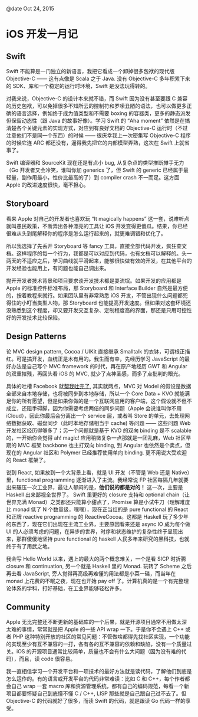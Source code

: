 @date Oct 24, 2015

# iOS 开发一月记

## Swift

Swift 不能算是一门独立的新语言，我把它看成一个卸掉很多包袱的现代版 Objective-C —— 这有点像是 Scala 之于 Java. 没有 Objective-C 多年积累下来的 SDK、库和一个稳定的运行时环境，Swift 是没法玩得转的。

对我来说，Objective-C 的设计本来就不错，而 Swift 因为没有甚至要跟 C 兼容的历史包袱，可以免掉很多不知所云的控制符和罗嗦丑陋的语法，也可以做更多正确的语言选择，例如终于成为值类型和不需要 boxing 的容器类，更多的静态派发但保留动态性（跟 Java 的故事好像）。学习 Swift 的 “Aha moment” 依然是在搞清楚各个关键元素的实现方式，对应到有良好文档的 Objective-C 运行时（不过注意他们不是同一个东西）的时候 —— 很庆幸我上一次密集写 Objective-C 程序的时候它连 ARC 都还没有，逼得我先把它的内部模型弄熟，这次在 Swift 上就省事了。

Swift 编译器和 SourceKit 现在还是有点小 bug, 从复杂点的类型推断摊手无力（Go 开发者又会冷笑，谁叫你加 generics 了，但 Swift 的 generic 已经属于最轻量，副作用最小，性价比最高的了）到 compiler crash 不一而足。这方面 Apple 的改进速度很快，毫不担心。

## Storyboard

看来 Apple 对自己的开发者也喜欢玩 “It magically happens” 这一套，说难听点就叫愚民政策，不断弄出各种漂亮的工具让 iOS 开发变得更傻瓜。结果，你已经很难从头到尾解释你的程序是怎么运行起来的，就更难调错和优化了。

所以我选择了先丢开 Storyboard 等 fancy 工具，直接全部代码开发，疯狂查文档。这样程序的每一个行为，我都是可以对应到代码，也有文档可以解释的。头一两天的不适应之后，学习曲线就平滑起来，能够很快做有效的开发，在其他平台的开发经验也能用上，有问题也能自己调出来。

抛开开发者技术背景和项目要求谈开发技术都是耍流氓。如果开发的应用都是 Apple 的标准控件标准布局，那 Storyboard 和 Interface Builder 自然是最方便的，按着教程来就行。如果团队里有非常熟悉 iOS 开发，不管出现什么问题都兜得住的小叮当类型人物，那 Storyboard 也能提高开发速度。但如果对这套环境还没熟悉到这个程度，却又要开发交互复杂、定制程度高的界面，那还是只用可控性好的开发技术比较保险。

## Design Patterns

论 MVC design pattern, Cocoa / UIKit 直接继承 Smalltalk 的衣钵，可谓根正描红。可是搞开发，血统正是木有用的。我生而有幸，先经历学习 JavaScript 的最好办法是自己写个 MVC framework 的时代，再在原产地经历 GWT 和 Angular 的双重摧残，再回头看 iOS 的 MVC, 就少了点神圣感，而多了点批判的眼光。

具体的吐槽 Facebook 就[帮我吐完了](https://www.youtube.com/watch?v=mLSeEoC6GjU), 其实就两点，MVC 对 Model 的假设是数据全部来自本地存储，也将被同步到本地存储，所以一个 Core Data + KVO 就能满足你的所有愿望，但是如果你做的是一个互联网应用的客户端，这个假设就不但不成立，还阻手碍脚，因为你需要考虑两倍的同步问题（Apple 会说谁叫你不用 iCloud），因此你最后会分离出一个 service 层，或者叫 Store 的单元，去处理网络数据获取、磁盘同步（此时本地存储相当于 cache) 等问题 —— 这些问题 Web 开发社区经历得够多了；另一个问题就是基于 KVO 的双向 binding 是不 scalable 的，一开始你会觉得 ah! magic! 应用稍微复杂一点那就是一团乱麻，Web 社区早期的 MVC 框架 backbone 也主打双向 binding, 到 Angular 也依然是个卖点，但现在的 Angular 社区和 Polymer 已经推荐使用单向 binding. 更不用说大受欢迎的 React 框架了。

说到 React, 如果放到一个大背景上看，就是 UI 开发（不管是 Web 还是 Native）里，functional programming 逐渐进入了主流。我经常说 FP 社区每隔几年就要出来碾压一次工业界，最让人郁闷的是，**他们说的都是对的！** 这一次，主要是 Haskell 出来鄙视全世界了。 Swift 里更好的 closure 支持和 optional chain（让世界充满 Monad）之类都还只能算小甜点了，Promise 算是小试牛刀（理解难度比 monad 低了 N 个数量级，嘿嘿），现在正当红的是 pure functional 的 React 和正牌 reactive programming 的 ReactiveCocoa。这都是 Haskell 玩了多少年的东西了，现在它们出现在主流工业界，主要原因看来还是 async IO 成为每个做 UI 的人必须考虑的问题，在异步的世界，时序和状态维护的复杂性终于显现出来，那群傻傻地坚持 pure functional 的 haskell 人民多年来研究的黑科技，也就终于有了用武之地。

我会写 Hello World 以来，遇上的最大的两个概念难关，一个是看 SICP 时折腾 closure 和 continuation, 另一个就是 Haskell 里的 Monad. 玩转了 Scheme 之后再去看 JavaScript, 旁人觉得再高级再难懂的用法都是小菜一碟，而当年在 monad 上花费的不眠之夜，现在也开始 pay off 了。计算机真的是一个有完整理论体系的学科，打好基础，在工业界能够轻松许多。

## Community

Apple 无比完整还不断更新的基础库的一个后果，就是开源项目通常不用做太深太难的事情，常常就是把 Apple 的一些 API wrap 一下。于是你不会遇上 C++ 或者 PHP 这种特别开放的社区的常见问题：不管做啥都得先找社区实现，一个功能的实现至少有互不兼容的一打，各有各的互不兼容的依赖和缺陷，没有一个质量过关。iOS 的开源项目通常比较简单，质量也不会有什么大问题（因为没有难的代码），而且，读 code 很容易。

我一直相信学习一个开发平台和一项技术的最好方法就是读代码，了解他们到底是怎么运作的。有的语言或开发平台的代码非常难读：比如 C 和 C++，每个作者都会自己 wrap 一套 macro 库和资源管理系统，都有自己的编码规范，每看一个新项目都要怀疑自己到底懂不懂 C / C++, LISP 那些就是自己跟自己过不去了。但 Objective-C 的代码就好了很多，而读 Swift 的代码，就是跟读 Go 代码一样的享受。

